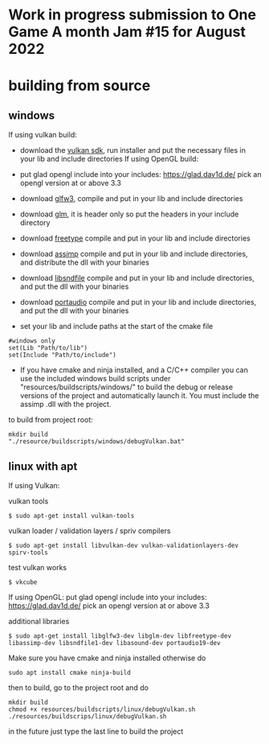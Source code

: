 # Work in progress submission to One Game A month Jam #15 for August 2022


# building from source

## windows

If using vulkan build:
* download the [vulkan sdk](https://vulkan.lunarg.com/), run installer and put the necessary files in your lib and include directories
If using OpenGL build:
* put glad opengl include into your includes: https://glad.dav1d.de/ pick an opengl version at or above 3.3

* download [glfw3](https://www.glfw.org/), compile and put in your lib and include directories

* download [glm](https://github.com/g-truc/glm), it is header only so put the headers in your include directory

* download [freetype](https://freetype.org/download.html) compile and put in your lib and include directories

* download [assimp](https://github.com/assimp/assimp/blob/master/Build.md) compile and put in your lib and include directories, and distribute the dll with your binaries

* download [libsndfile](http://www.mega-nerd.com/libsndfile/#Download) compile and put in your lib and include directories, and put the dll with your binaries

* download [portaudio](http://files.portaudio.com/docs/v19-doxydocs/compile_windows.html) compile and put in your lib and include directories, and put the dll with your binaries


* set your lib and include paths at the start of the cmake file
```
#windows only
set(Lib "Path/to/lib")
set(Include "Path/to/include")
```

* If you have cmake and ninja installed, and a C/C++ compiler you can use the included windows build scripts under "resources/buildscripts/windows/" to build the debug or release versions of the project and automatically launch it. You must include the assimp .dll with the project.

to build from project root:
```
mkdir build
"./resource/buildscripts/windows/debugVulkan.bat"
```

## linux with apt

If using Vulkan:

vulkan tools
```
$ sudo apt-get install vulkan-tools
```
vulkan loader / validation layers / spriv compilers
```
$ sudo apt-get install libvulkan-dev vulkan-validationlayers-dev spirv-tools
```
test vulkan works
```
$ vkcube
```
If using OpenGL: put glad opengl include into your includes: https://glad.dav1d.de/ pick an opengl version at or above 3.3

additional libraries
```
$ sudo apt-get install libglfw3-dev libglm-dev libfreetype-dev libassimp-dev libsndfile1-dev libasound-dev portaudio19-dev
```

Make sure you have cmake and ninja installed otherwise do
```
sudo apt install cmake ninja-build
```

then to build, go to the project root and do
```
mkdir build
chmod +x resources/buildscripts/linux/debugVulkan.sh
./resources/buildscrips/linux/debugVulkan.sh
```
in the future just type the last line to build the project
